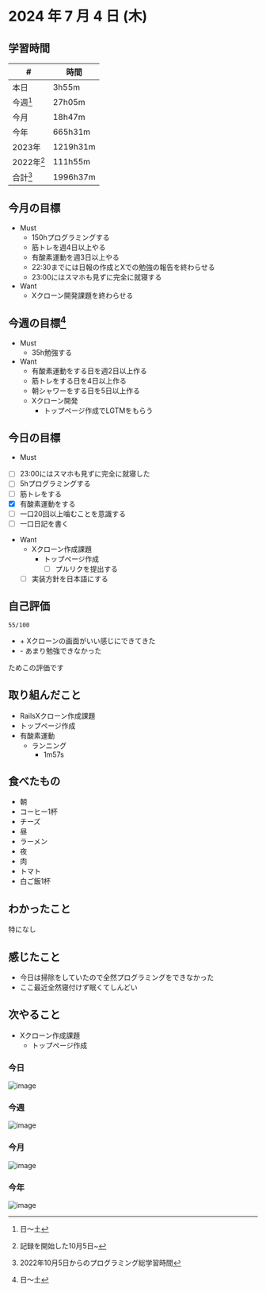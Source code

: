 # 2024 年 7 月 4 日 (木)

## 学習時間
| #          | 時間     |
| ---------- | -------- |
| 本日       | 3h55m    |
| 今週[^1]   | 27h05m   |
| 今月       | 18h47m   |
| 今年       | 665h31m  |
| 2023年     | 1219h31m |
| 2022年[^2] | 111h55m  |
| 合計[^3]   | 1996h37m |

## 今月の目標
- Must
  - 150hプログラミングする
  - 筋トレを週4日以上やる
  - 有酸素運動を週3日以上やる
  - 22:30までには日報の作成とXでの勉強の報告を終わらせる
  - 23:00にはスマホも見ずに完全に就寝する
- Want
  - Xクローン開発課題を終わらせる

## 今週の目標[^1]
- Must
  - 35h勉強する
- Want
  - 有酸素運動をする日を週2日以上作る
  - 筋トレをする日を4日以上作る
  - 朝シャワーをする日を5日以上作る
  - Xクローン開発
    - トップページ作成でLGTMをもらう

## 今日の目標
- Must
 - [ ] 23:00にはスマホも見ずに完全に就寝した
 - [ ] 5hプログラミングする
 - [ ] 筋トレをする
 - [x] 有酸素運動をする
 - [ ] 一口20回以上噛むことを意識する
 - [ ] 一口日記を書く
- Want
  - Xクローン作成課題
    - トップページ作成
      - [ ] プルリクを提出する
  - [ ] 実装方針を日本語にする

## 自己評価
```
55/100
```
- \+ Xクローンの画面がいい感じにできてきた
- \- あまり勉強できなかった

ためこの評価です

## 取り組んだこと
- RailsXクローン作成課題
 - トップページ作成
- 有酸素運動
  - ランニング
    - 1m57s

## 食べたもの
- 朝
 - コーヒー1杯
 - チーズ
- 昼
 - ラーメン
- 夜
 - 肉
 - トマト
 - 白ご飯1杯

## わかったこと
特になし

## 感じたこと
- 今日は掃除をしていたので全然プログラミングをできなかった
- ここ最近全然寝付けず眠くてしんどい

## 次やること
- Xクローン作成課題
  - トップページ作成

### 今日
![image](https://github.com/nil-ramuda/daily_report/assets/94735931/70d8fe8c-91b9-47a4-9207-f98b3fe22c15)

### 今週
![image](https://github.com/nil-ramuda/daily_report/assets/94735931/05309ccd-64d5-437e-a2b9-d96143e8220a)

### 今月
![image](https://github.com/nil-ramuda/daily_report/assets/94735931/dc117fc2-4d6e-4852-9096-219e4d67c55d)

### 今年
![image](https://github.com/nil-ramuda/daily_report/assets/94735931/a49bb2f3-5691-4f0c-be34-2a182c023189)

[^1]: 日〜土
[^2]: 記録を開始した10月5日~
[^3]: 2022年10月5日からのプログラミング総学習時間
